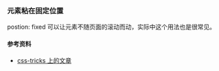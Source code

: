 ### 元素粘在固定位置

postion: fixed 可以让元素不随页面的滚动而动，实际中这个用法也是很常见。

#### 参考资料

* [css-tricks 上的文章](https://css-tricks.com/almanac/properties/p/position/#article-header-id-2)
